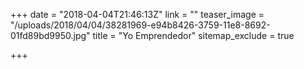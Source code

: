 +++
date = "2018-04-04T21:46:13Z"
link = ""
teaser_image = "/uploads/2018/04/04/38281969-e94b8426-3759-11e8-8692-01fd89bd9950.jpg"
title = "Yo Emprendedor"
sitemap_exclude = true

+++

